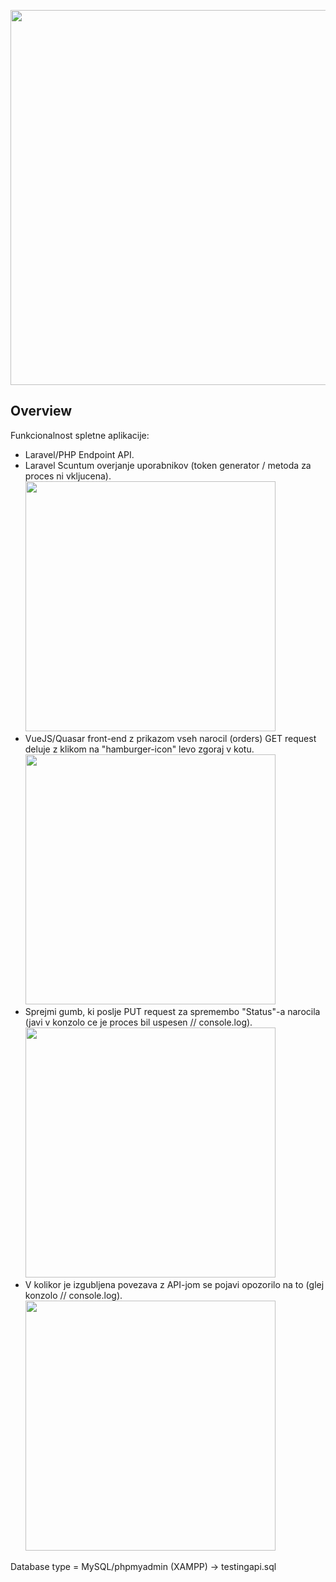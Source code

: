 <p align="center"><a href="https://laravel.com" target="_blank"><img src="https://i.imgur.com/8LvPs7R.png" width="600"></a></p>

## Overview 
Funkcionalnost spletne aplikacije:

- Laravel/PHP Endpoint API.
- Laravel Scuntum overjanje uporabnikov (token generator / metoda za proces ni vkljucena). <img src="https://i.imgur.com/XroWmdg.png" width="400">
- VueJS/Quasar front-end z prikazom vseh narocil (orders) GET request deluje z klikom na "hamburger-icon" levo zgoraj v kotu. <img src="https://i.imgur.com/IDhGLwP.png" width="400">
- Sprejmi gumb, ki poslje PUT request za spremembo "Status"-a narocila (javi v konzolo ce je proces bil uspesen // console.log).<img src="https://i.imgur.com/1TQw2BH.png" width="400">
- V kolikor je izgubljena povezava z API-jom se pojavi opozorilo na to (glej konzolo // console.log). <img src="https://i.imgur.com/bmKioDJ.png" width="400">

Database type = MySQL/phpmyadmin (XAMPP) -> testingapi.sql



